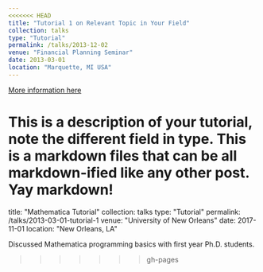 ```yaml
---
<<<<<<< HEAD
title: "Tutorial 1 on Relevant Topic in Your Field"
collection: talks
type: "Tutorial"
permalink: /talks/2013-12-02
venue: "Financial Planning Seminar"
date: 2013-03-01
location: "Marquette, MI USA"
---
```


[More information here](http://exampleurl.com)

This is a description of your tutorial, note the different field in type. This is a markdown files that can be all markdown-ified like any other post. Yay markdown!
=======
title: "Mathematica Tutorial"
collection: talks
type: "Tutorial"
permalink: /talks/2013-03-01-tutorial-1
venue: "University of New Orleans"
date: 2017-11-01
location: "New Orleans, LA"

Discussed Mathematica programming basics with first year Ph.D. students.
>>>>>>> gh-pages
